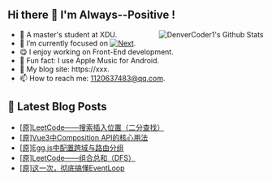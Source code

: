 ## Hi there 👋 I'm Always--Positive !
<div>
  <img alt="DenverCoder1's Github Stats" src="https://denvercoder1-github-readme-stats.vercel.app/api?username=qq1120637483&show_icons=true&count_private=true&theme=react&hide_border=true&hide_title=true&bg_color=1F222E&title_color=F85D7F&icon_color=F8D866" align= "right" />

- 🎒 A master's student at XDU. 
- 🔬 I’m currently focused on [![Next](https://img.shields.io/badge/-Next-brightgreen)](https://). 
- 😋 I enjoy working on Front-End development.
- 🎵 Fun fact: I use Apple Music for Android.
- 📝 My blog site: https://xxx.
- 📫 How to reach me:  1120637483@qq.com.
</div>  


## 📕 Latest Blog Posts

<!-- BLOG-POST-LIST:START -->
- [[原]LeetCode——搜索插入位置（二分查找）](https://blog.csdn.net/sinat_41696687/article/details/121869495)
- [[原]Vue3中Composition API的核心用法](https://blog.csdn.net/sinat_41696687/article/details/121848502)
- [[原]Egg.js中配置跨域与路由分组](https://blog.csdn.net/sinat_41696687/article/details/121805254)
- [[原]LeetCode——组合总和（DFS）](https://blog.csdn.net/sinat_41696687/article/details/121763232)
- [[原]这一次，彻底搞懂EventLoop](https://blog.csdn.net/sinat_41696687/article/details/121726430)
<!-- BLOG-POST-LIST:END -->









